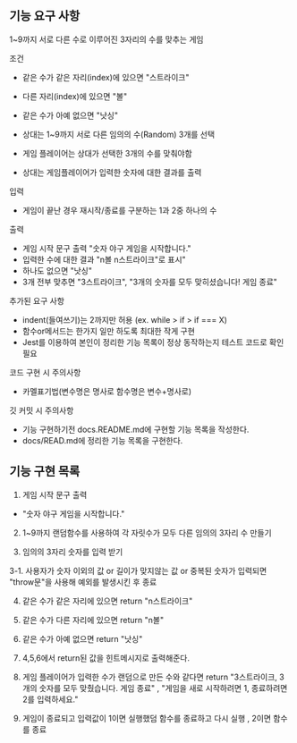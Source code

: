 ## 기능 요구 사항

1~9까지 서로 다른 수로 이루어진 3자리의 수를 맞추는 게임

조건
- 같은 수가 같은 자리(index)에 있으면 "스트라이크"
- 다른 자리(index)에 있으면 "볼"
- 같은 수가 아예 없으면 "낫싱"

- 상대는 1~9까지 서로 다른 임의의 수(Random) 3개를 선택
- 게임 플레이어는 상대가 선택한 3개의 수를 맞춰야함
- 상대는 게임플레이어가 입력한 숫자에 대한 결과를 출력

입력
- 게임이 끝난 경우 재시작/종료를 구분하는 1과 2중 하나의 수

출력
- 게임 시작 문구 출력 "숫자 야구 게임을 시작합니다."
- 입력한 수에 대한 결과 "n볼 n스트라이크"로 표시"
- 하나도 없으면 "낫싱"
- 3개 전부 맞추면 "3스트라이크", "3개의 숫자를 모두 맞히셨습니다! 게임 종료"

추가된 요구 사항
- indent(들여쓰기)는 2까지만 허용 (ex. while > if > if === X)
- 함수or메서드는 한가지 일만 하도록 최대한 작게 구현
- Jest를 이용하여 본인이 정리한 기능 목록이 정상 동작하는지 테스트 코드로 확인 필요

코드 구현 시 주의사항
- 카멜표기법(변수명은 명사로 함수명은 변수+명사로)

깃 커밋 시 주의사항
- 기능 구현하기전 docs.README.md에 구현할 기능 목록을 작성한다.
- docs/READ.md에 정리한 기능 목록을 구현한다.


## 기능 구현 목록

1. 게임 시작 문구 출력
- "숫자 야구 게임을 시작합니다."

2. 1~9까지 랜덤함수를 사용하여 각 자릿수가 모두 다른 임의의 3자리 수 만들기 

3. 임의의 3자리 숫자를 입력 받기

3-1. 사용자가 숫자 이외의 값 or 길이가 맞지않는 값 or 중복된 숫자가 입력되면 "throw문"을 사용해 예외를 발생시킨 후 종료 

4. 같은 수가 같은 자리에 있으면 return "n스트라이크"

5. 같은 수가 다른 자리에 있으면 return "n볼"

6. 같은 수가 아예 없으면 return "낫싱"

7. 4,5,6에서 return된 값을 힌트메시지로 출력해준다.

8. 게임 플레이어가 입력한 수가 랜덤으로 만든 수와 같다면 return "3스트라이크, 3개의 숫자를 모두 맞췄습니다. 게임 종료" , "게임을 새로 시작하려면 1, 종료하려면 2를 입력하세요."

9. 게임이 종료되고 입력값이 1이면 실행했덤 함수를 종료하고 다시 실행 , 2이면 함수를 종료